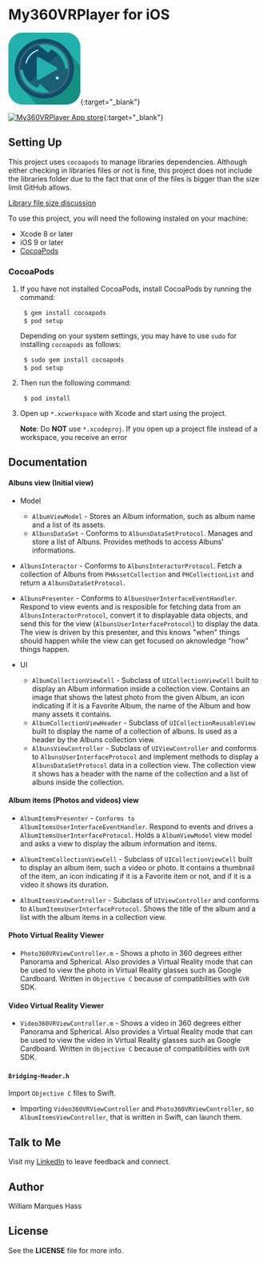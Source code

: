 # My360VRPlayer for iOS

[![My360VRPlayer](360player/Assets.xcassets/AppIcon.appiconset/Icon-App-72x72@2x.png)](https://itunes.apple.com/br/app/my-360vr-player/id1181451739){:target="_blank"}

[![My360VRPlayer App store](https://developer.apple.com//app-store/marketing/guidelines/images/badge-download-on-the-app-store.svg)](https://itunes.apple.com/br/app/my-360vr-player/id1181451739){:target="_blank"}

## Setting Up

This project uses `cocoapods` to manage libraries dependencies. Although either checking in libraries files or not is fine, this project does not include the libraries folder due to the fact that one of the files is bigger than the size limit GitHub allows.

[Library file size discussion](https://github.com/googlevr/gvr-ios-sdk/issues/202)

To use this project, you will need the following instaled on your machine:

* Xcode 8 or later
* iOS 9 or later
* [CocoaPods](https://cocoapods.org/)


### CocoaPods

1. If you have not installed CocoaPods, install CocoaPods by running the command:

        $ gem install cocoapods
        $ pod setup

    Depending on your system settings, you may have to use `sudo` for installing `cocoapods` as follows:

        $ sudo gem install cocoapods
        $ pod setup
        
1. Then run the following command:
    
        $ pod install

1. Open up `*.xcworkspace` with Xcode and start using the project.

    **Note**: Do **NOT** use `*.xcodeproj`. If you open up a project file instead of a workspace, you receive an error


## Documentation

#### Albuns view (Initial view)

* Model
	- `AlbumViewModel` - Stores an Album information, such as album name and a list of its assets.
	- `AlbunsDataSet` - Conforms to `AlbunsDataSetProtocol`. Manages and store a list of Albuns. Provides methods to access Albuns' informations.

* `AlbunsInteractor` -  Conforms to `AlbunsInteractorProtocol`. Fetch a collection of Albuns from `PHAssetCollection` and `PHCollectionList` and return a `AlbunsDataSetProtocol`.

* `AlbunsPresenter` - Conforms to `AlbunsUserInterfaceEventHandler`. Respond to view events and is resposible for fetching data from an `AlbunsInteractorProtocol`, convert it to displayable data objects, and send this for the view (`AlbunsUserInterfaceProtocol`) to display the data. The view is driven by this presenter, and this knows "when" things should happen while the view can get focused on aknowledge "how" things happen.

* UI
	- `AlbumCollectionViewCell` - Subclass of `UICollectionViewCell` built to display an Album information inside a collection view. Contains an image that shows the latest photo from the given Album, an icon indicating if it is a Favorite Album, the name of the Album and how many assets it contains.
	- `AlbumCollectionViewHeader` - Subclass of `UICollectionReusableView` built to display the name of a collection of albuns. Is used as a header by the Albuns collection view.
	- `AlbunsViewController` - Subclass of `UIViewController` and conforms to `AlbunsUserInterfaceProtocol` and implement methods to display a `AlbunsDataSetProtocol` data in a collection view. The collection view it shows has a header with the name of the collection and a list of albuns inside the collection.


#### Album items (Photos and videos) view

* `AlbumItemsPresenter` - `Conforms to AlbumItemsUserInterfaceEventHandler`. Respond to events and drives a `AlbumItemsUserInterfaceProtocol`. Holds a `AlbumViewModel` view model and asks a view to display the album information and items.

* `AlbumItemCollectionViewCell` - Subclass of `UICollectionViewCell` built to display an album item, such a video or photo. It contains a thumbnail of the item, an icon indicating if it is a Favorite item or not, and if it is a video it shows its duration.

* `AlbumItemsViewController` - Subclass of `UIViewController` and conforms to `AlbumItemsUserInterfaceProtocol`. Shows the title of the album and a list with the album items in a collection view.

#### Photo Virtual Reality Viewer

* `Photo360VRViewController.m` - Shows a photo in 360 degrees either Panorama and Spherical. Also provides a Virtual Reality mode that can be used to view the photo in Virtual Reality glasses such as Google Cardboard. Written in `Objective C` because of compatibilities with `GVR` SDK.

#### Video Virtual Reality Viewer

* `Video360VRViewController.m` - Shows a video in 360 degrees either Panorama and Spherical. Also provides a Virtual Reality mode that can be used to view the video in Virtual Reality glasses such as Google Cardboard. Written in `Objective C` because of compatibilities with `GVR` SDK.

#### `Bridging-Header.h`

Import `Objective C` files to Swift. 

* Importing `Video360VRViewController` and `Photo360VRViewController`, so `AlbumItemsViewController`, that is written in Swift, can launch them.


## Talk to Me

Visit my [LinkedIn](https://www.linkedin.com/in/lilohass) to leave feedback and connect.

## Author

William Marques Hass

## License

See the **LICENSE** file for more info.